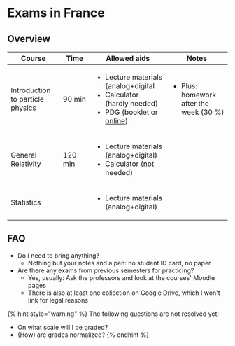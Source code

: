 # Exams in France

## Overview

| Course                           | Time    | Allowed aids                                                                                                                                                  | Notes                                                  |
| -------------------------------- | ------- | ------------------------------------------------------------------------------------------------------------------------------------------------------------- | ------------------------------------------------------ |
| Introduction to particle physics | 90 min  | <ul><li>Lecture materials (analog+digital</li><li>Calculator (hardly needed)</li><li>PDG (booklet or <a href="https://pdglive.lbl.gov/">online</a>)</li></ul> | <ul><li>Plus: homework after the week (30 %)</li></ul> |
| General Relativity               | 120 min | <ul><li>Lecture materials (analog+digital)</li><li>Calculator (not needed)</li></ul>                                                                          |                                                        |
| Statistics                       |         | <ul><li>Lecture materials (analog+digital)</li></ul>                                                                                                          |                                                        |

## FAQ

* Do I need to bring anything?
  * Nothing but your notes and a pen: no student ID card, no paper
* Are there any exams from previous semesters for practicing?
  * Yes, usually: Ask the professors and look at the courses' Moodle pages
  * There is also at least one collection on Google Drive, which I won't link for legal reasons

{% hint style="warning" %}
The following questions are not resolved yet:

* On what scale will I be graded?
* (How) are grades normalized?
{% endhint %}
